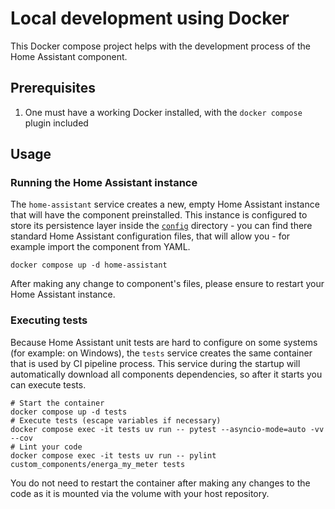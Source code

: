 # Local development using Docker

This Docker compose project helps with the development process of the Home Assistant component.

## Prerequisites

1. One must have a working Docker installed, with the `docker compose` plugin included

## Usage

### Running the Home Assistant instance

The `home-assistant` service creates a new, empty Home Assistant instance that will have the component preinstalled.
This instance is configured to store its persistence layer inside the [`config`](config) directory - you can find there 
standard Home Assistant configuration files, that will allow you - for example import the component from YAML.

```shell
docker compose up -d home-assistant
```

After making any change to component's files, please ensure to restart your Home Assistant instance.

### Executing tests

Because Home Assistant unit tests are hard to configure on some systems (for example: on Windows), the `tests` service
creates the same container that is used by CI pipeline process. This service during the startup will automatically
download all components dependencies, so after it starts you can execute tests.

```shell
# Start the container
docker compose up -d tests
# Execute tests (escape variables if necessary)
docker compose exec -it tests uv run -- pytest --asyncio-mode=auto -vv --cov
# Lint your code
docker compose exec -it tests uv run -- pylint custom_components/energa_my_meter tests
```

You do not need to restart the container after making any changes to the code as it is mounted via the volume with your
host repository.

